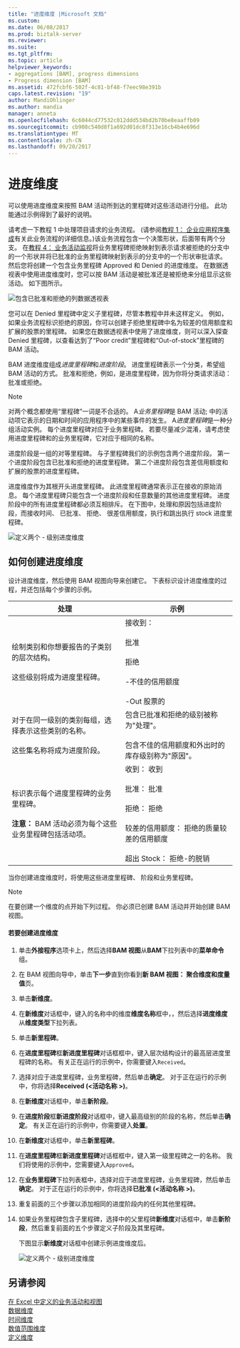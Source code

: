 ```yaml
---
title: "进度维度 |Microsoft 文档"
ms.custom: 
ms.date: 06/08/2017
ms.prod: biztalk-server
ms.reviewer: 
ms.suite: 
ms.tgt_pltfrm: 
ms.topic: article
helpviewer_keywords:
- aggregations [BAM], progress dimensions
- Progress dimension [BAM]
ms.assetid: 472fcbf6-502f-4c81-bf48-f7eec98e391b
caps.latest.revision: "19"
author: MandiOhlinger
ms.author: mandia
manager: anneta
ms.openlocfilehash: 6c6044cd77532c012ddd534bd2b70be8eaaffb09
ms.sourcegitcommit: cb908c540d8f1a692d01dc8f313e16cb4b4e696d
ms.translationtype: MT
ms.contentlocale: zh-CN
ms.lasthandoff: 09/20/2017
---
```

# <a name="progress-dimension"></a>进度维度
可以使用进度维度来按照 BAM 活动所到达的里程碑对这些活动进行分组。 此功能通过示例得到了最好的说明。  
  
 请考虑一下教程 1 中处理项目请求的业务流程。 (请参阅[教程 1： 企业应用程序集成](../core/tutorial-1-enterprise-application-integration.md)有关此业务流程的详细信息。)该业务流程包含一个决策形状，后面带有两个分支。 在[教程 4： 业务活动监视](http://msdn.microsoft.com/library/81d5e768-f8a6-4eb0-8e6c-64db47455476)将业务里程碑拒绝映射到表示请求被拒绝的分支中的一个形状并将已批准的业务里程碑映射到表示的分支中的一个形状审批请求。 然后您将创建一个包含业务里程碑 Approved 和 Denied 的进度维度。 在数据透视表中使用进度维度时，您可以按 BAM 活动是被批准还是被拒绝来分组显示这些活动。 如下图所示。  
  
 ![包含已批准和拒绝的列数据透视表](../core/media/bts-view-with-approved-denieds.gif "bts_view-与-批准-denieds")  
  
 您可以在 Denied 里程碑中定义子里程碑，尽管本教程中并未这样定义。 例如，如果业务流程标识拒绝的原因，你可以创建子拒绝里程碑中名为较差的信用额度和扩展的股票的里程碑。 如果您在数据透视表中使用了进度维度，则可以深入探查 Denied 里程碑，以查看达到了“Poor credit”里程碑和“Out-of-stock”里程碑的 BAM 活动。  
  
 BAM 进度维度组成*进度里程碑*和*进度阶段*。 进度里程碑表示一个分类，希望组 BAM 活动的方式。 批准和拒绝，例如，是进度里程碑，因为你将分类请求活动： 批准或拒绝。  
  
> [!NOTE]
>  对两个概念都使用“里程碑”一词是不合适的。 A*业务里程碑*是 BAM 活动; 中的活动项它表示的日期和时间的应用程序中的某些事件的发生。 A*进度里程碑*是一种分组活动实例。 每个进度里程碑对应于业务里程碑。 若要尽量减少混淆，请考虑使用进度里程碑和的业务里程碑，它对应于相同的名称。  
  
 进度阶段是一组的对等里程碑。 与子里程碑我们的示例包含两个进度阶段。 第一个进度阶段包含已批准和拒绝的进度里程碑。 第二个进度阶段包含差信用额度和扩展的股票的进度里程碑。  
  
 进度维度作为其根开头进度里程碑。 此进度里程碑通常表示正在接收的原始消息。 每个进度里程碑只能包含一个进度阶段和任意数量的其他进度里程碑。 进度阶段中的所有进度里程碑都必须互相排斥。 在下图中，处理和原因包括进度阶段，而接收时间、 已批准、 拒绝、 很差信用额度，执行和跳出执行 stock 进度里程碑。  
  
 ![定义两个 &#45; 级别进度维度](../core/media/bts-progress-dimension-two-levelss.gif "bts_progress 维度的两个 levelss")  
  
## <a name="how-to-create-progress-dimensions"></a>如何创建进度维度  
 设计进度维度，然后使用 BAM 视图向导来创建它。 下表标识设计进度维度的过程，并还包括每个步骤的示例。  
  
|处理|示例|  
|-------------|-------------|  
|绘制类别和你想要报告的子类别的层次结构。<br /><br /> 这些级别将成为进度里程碑。|接收到：<br /><br /> 批准<br /><br /> 拒绝<br /><br /> -不佳的信用额度<br /><br /> -Out 股票的|  
|对于在同一级别的类别每组，选择表示这些类别的名称。<br /><br /> 这些集名称将成为进度阶段。|包含已批准和拒绝的级别被称为"处理"。<br /><br /> 包含不佳的信用额度和外出时的库存级别称为"原因"。|  
|标识表示每个进度里程碑的业务里程碑。<br /><br /> **注意：** BAM 活动必须为每个这些业务里程碑包括活动项。|收到： 收到<br /><br /> 批准： 批准<br /><br /> 拒绝： 拒绝<br /><br /> 较差的信用额度： 拒绝的质量较差的信用额度<br /><br /> 超出 Stock： 拒绝-的脱销|  
  
 当你创建进度维度时，将使用这些进度里程碑、 阶段和业务里程碑。  
  
> [!NOTE]
>  在要创建一个维度的点开始下列过程。 你必须已创建 BAM 活动并开始创建 BAM 视图。  
  
#### <a name="to-create-a-progress-dimension"></a>若要创建进度维度  
  
1.  单击**外接程序**选项卡上，然后选择**BAM 视图**从**BAM**下拉列表中的**菜单命令**组。  
  
2.  在 BAM 视图向导中，单击**下一步**直到你看到**新 BAM 视图： 聚合维度和度量值**页。  
  
3.  单击**新维度**。  
  
4.  在**新维度**对话框中，键入的名称中的维度**维度名称**框中，，然后选择**进度维度**从**维度类型**下拉列表。  
  
5.  单击**新里程碑**。  
  
6.  在**进度里程碑**框**新进度里程碑**对话框框中，键入层次结构设计的最高层进度里程碑的名称。 有关正在运行的示例中，你需要键入`Received`。  
  
7.  选择对应于进度里程碑，业务里程碑，然后单击**确定**。 对于正在运行的示例中，你将选择**Received (\<活动名称 >)**。  
  
8.  在**新维度**对话框中，单击**新阶段**。  
  
9. 在**进度阶段**框**新进度阶段**对话框中，键入最高级别的阶段的名称，然后单击**确定**。  有关正在运行的示例中，你需要键入**处置**。  
  
10. 在**新维度**对话框中，单击**新里程碑**。  
  
11. 在**进度里程碑**框**新进度里程碑**对话框框中，键入第一级里程碑之一的名称。 我们将使用的示例中，您需要键入`Approved`。  
  
12. 在**业务里程碑**下拉列表框中，选择对应于进度里程碑，业务里程碑，然后单击**确定**。 对于正在运行的示例中，你将选择**已批准 (\<活动名称 >)**。  
  
13. 重复前面的三个步骤以添加相同的进度阶段内的任何其他里程碑。  
  
14. 如果业务里程碑包含子里程碑，选择中的父里程碑**新维度**对话框中，单击**新阶段**，然后重复前面的五个步骤定义子阶段及其里程碑。  
  
     下图显示**新维度**对话框中创建示例进度维度后。  
  
     ![定义两个 &#45; 级别进度维度](../core/media/bts-progress-dimension-two-levelss.gif "bts_progress 维度的两个 levelss")  
  
## <a name="see-also"></a>另请参阅  
 [在 Excel 中定义的业务活动和视图](../core/defining-business-activities-and-views-in-excel.md)   
 [数据维度](../core/data-dimension.md)   
 [时间维度](../core/time-dimension.md)   
 [数值范围维度](../core/numeric-range-dimension.md)   
 [定义维度](../core/defining-dimensions.md)